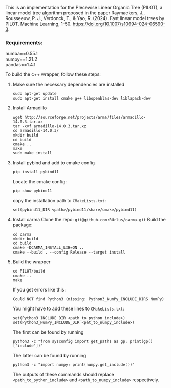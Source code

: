This is an implementation for the PIecewise Linear Organic Tree (PILOT), a linear model tree algorithm proposed in the paper Raymaekers, J., Rousseeuw, P. J., Verdonck, T., & Yao, R. (2024). Fast linear model trees by PILOT. Machine Learning, 1-50. https://doi.org/10.1007/s10994-024-06590-3.

### Requirements:
numba==0.55.1  
numpy==1.21.2  
pandas==1.4.1


To build the c++ wrapper, follow these steps:

1. Make sure the necessary dependencies are installed
    ```
    sudo apt-get update
    sudo apt-get install cmake g++ libopenblas-dev liblapack-dev
    ```

2. Install Armadillo
    ```
    wget http://sourceforge.net/projects/arma/files/armadillo-14.0.3.tar.xz
    tar -xvf armadillo-14.0.3.tar.xz
    cd armadillo-14.0.3/
    mkdir build
    cd build
    cmake ..
    make
    sudo make install
    ```

3. Install pybind and add to cmake config
    ```
    pip install pybind11
    ``` 
    Locate the cmake config: 
    ```
    pip show pybind11
    ```
    copy the installation path to `CMakeLists.txt`: 
    ```
    set(pybind11_DIR <path>/pybind11/share/cmake/pybind11)
    ```

4. Install carma
    Clone the repo: `git@github.com:RUrlus/carma.git`
    Build the package:
    ```
    cd carma
    mkdir build
    cd build
    cmake -DCARMA_INSTALL_LIB=ON ..
    cmake --build . --config Release --target install
    ```

5. Build the wrapper
    ```
    cd PILOT/build
    cmake ..
    make
    ```

    If you get errors like this: 
    ``` 
    Could NOT find Python3 (missing: Python3_NumPy_INCLUDE_DIRS NumPy)
    ```
    You might have to add these lines to `CMakeLists.txt`:
    ```
    set(Python3_INCLUDE_DIR <path_to_python_include>)
    set(Python3_NumPy_INCLUDE_DIR <pat_to_numpy_include>)
    ```

    The first can be found by running
    ```
    python3 -c "from sysconfig import get_paths as gp; print(gp()['include'])"
    ```
    The latter can be found by running 
    ```
    python3 -c "import numpy; print(numpy.get_include())"
    ```

    The outputs of these commands should replace `<path_to_python_include>` and `<path_to_numpy_include>` respectively.




